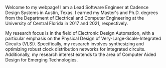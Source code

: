 Welcome to my webpage! I am a Lead Software Engineer at Cadence Design Systems in Austin, Texas. I earned my Master's and Ph.D. degrees from the Department of Electrical and Computer Engineering at the University of Central Florida in 2017 and 2021, respectively.

My research focus is in the field of Electronic Design Automation, with a particular emphasis on the Physical Design of Very-Large-Scale-Integrated Circuits (VLSI). Specifically, my research involves synthesizing and optimizing robust clock distribution networks for integrated circuits. Additionally, my research interest extends to the area of Computer Aided Design for Emerging Technologies.
